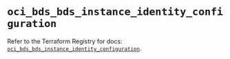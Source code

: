# `oci_bds_bds_instance_identity_configuration`

Refer to the Terraform Registry for docs: [`oci_bds_bds_instance_identity_configuration`](https://registry.terraform.io/providers/hashicorp/oci/7.19.0/docs/resources/bds_bds_instance_identity_configuration).
